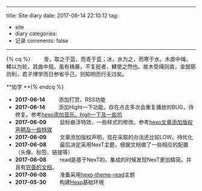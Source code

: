 
---
title: Site diary 
date: 2017-06-14 22:10:12
tag:
   - site
   - diary
categories:
   - 记录
comments: false
---


{% cq %} 　　 青，取之于蓝，而青于蓝；冰，水为之，而寒于水。木直中绳，輮以为轮，其曲中规。虽有槁暴，不复挺者，輮使之然也。故木受绳则直，金就砺则利，君子博学而日参省乎己，则知明而行无过矣。      

 **劝学 **{% endcq %}

- **2017-06-14** 　　 添加打赏、RSS功能
- **2017-06-14** 　　 添加Hight一下功能，存在点击多次会重复播放的BUG，待修复。参考[hexo添加音乐、high一下及一些坑](http://tc9011.com/2016/12/24/hexo%E6%B7%BB%E5%8A%A0%E9%9F%B3%E4%B9%90%E3%80%81high%E4%B8%80%E4%B8%8B%E5%8F%8A%E4%B8%80%E4%BA%9B%E5%9D%91/)
- **2017-06-09** 　　 鼠标悬浮特效、一些样式的修改。参考[hexo文章添加版权声明及一些特效](http://tc9011.com/2017/02/02/hexo%E6%96%87%E7%AB%A0%E6%B7%BB%E5%8A%A0%E7%89%88%E6%9D%83%E5%A3%B0%E6%98%8E%E5%8F%8A%E4%B8%80%E4%BA%9B%E7%89%B9%E6%95%88/)
- **2017-06-09** 　　 文章添加版权声明，现在采取的办法还比较LOW。待优化
- **2017-06-08** 　　 最后决定采用NexT主题，根据文档做了一些相应的配置（头像、标签、链接等）
- **2017-06-08** 　　 read是基于NexT的，集成的时候发现NexT更加精简。并且有[完善的文档](http://theme-next.iissnan.com/)。
- **2017-06-08** 　　 准备采用[hexo-theme-read](https://github.com/liuzc/hexo-theme-read)主题
- **2017-05-30** 　　 构建[Hexo](https://hexo.io/)基础环境  

